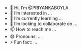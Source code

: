 - 👋 Hi, I’m @PRIYANKABOYLA
- 👀 I’m interested in ...
- 🌱 I’m currently learning ...
- 💞️ I’m looking to collaborate on ...
- 📫 How to reach me ...
- 😄 Pronouns: ...
- ⚡ Fun fact: ...

<!---
PRIYANKABOYLA/PRIYANKABOYLA is a ✨ special ✨ repository because its `README.md` (this file) appears on your GitHub profile.
You can click the Preview link to take a look at your changes.
--->
